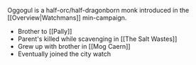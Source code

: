 Oggogul is a half-orc/half-dragonborn monk introduced in the [[Overview|Watchmans]] min-campaign.
- Brother to [[Pally]]
- Parent's killed while scavenging in [[The Salt Wastes]]
- Grew up with brother in [[Mog Caern]]
- Eventually joined the city watch